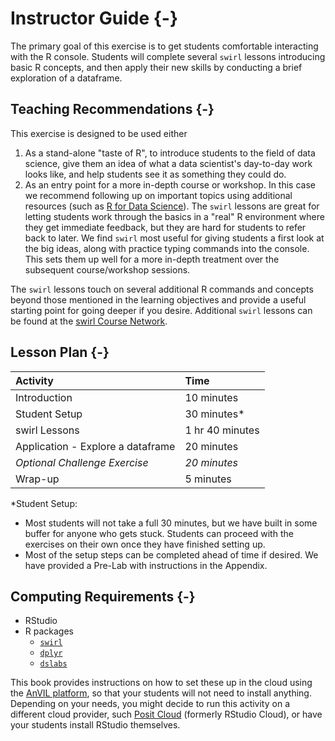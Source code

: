 # Instructor Guide {-}

The primary goal of this exercise is to get students comfortable interacting with the R console.  Students will complete several `swirl` lessons introducing basic R concepts, and then apply their new skills by conducting a brief exploration of a dataframe.

## Teaching Recommendations {-}

This exercise is designed to be used either

1. As a stand-alone "taste of R", to introduce students to the field of data science, give them an idea of what a data scientist's day-to-day work looks like, and help students see it as something they could do.
1. As an entry point for a more in-depth course or workshop.  In this case we recommend following up on important topics using additional resources (such as [R for Data Science](https://r4ds.had.co.nz/)).  The `swirl` lessons are great for letting students work through the basics in a "real" R environment where they get immediate feedback, but they are hard for students to refer back to later.  We find `swirl` most useful for giving students a first look at the big ideas, along with practice typing commands into the console.  This sets them up well for a more in-depth treatment over the subsequent course/workshop sessions.

The `swirl` lessons touch on several additional R commands and concepts beyond those mentioned in the learning objectives and provide a useful starting point for going deeper if you desire.  Additional `swirl` lessons can be found at the [swirl Course Network](http://swirlstats.com/scn/).

## Lesson Plan  {-}

| Activity | Time |
| :-- | :- |
| Introduction | 10 minutes |
| Student Setup | 30 minutes* |
| swirl Lessons | 1 hr 40 minutes |
| Application - Explore a dataframe | 20 minutes |
| *Optional Challenge Exercise* | *20 minutes* |
| Wrap-up | 5 minutes |

\*Student Setup:

  - Most students will not take a full 30 minutes, but we have built in some buffer for anyone who gets stuck.  Students can proceed with the exercises on their own once they have finished setting up.
  - Most of the setup steps can be completed ahead of time if desired.  We have provided a Pre-Lab with instructions in the Appendix.

## Computing Requirements {-}

- RStudio
- R packages
  - [`swirl`](https://cran.r-project.org/web/packages/swirl/index.html)
  - [`dplyr`](https://cran.r-project.org/web/packages/dplyr/index.html)
  - [`dslabs`](https://cran.r-project.org/web/packages/dslabs/index.html)

This book provides instructions on how to set these up in the cloud using the [AnVIL platform](https://anvil.terra.bio/), so that your students will not need to install anything.  Depending on your needs, you might decide to run this activity on a different cloud provider, such [Posit Cloud](https://posit.cloud/) (formerly RStudio Cloud), or have your students install RStudio themselves.
